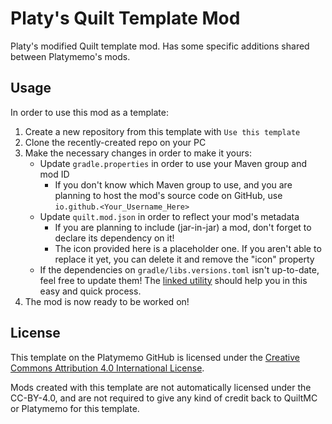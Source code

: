 # Platy's Quilt Template Mod

Platy's modified Quilt template mod. Has some specific additions shared between Platymemo's mods.

## Usage

In order to use this mod as a template:

1. Create a new repository from this template with `Use this template`
2. Clone the recently-created repo on your PC
3. Make the necessary changes in order to make it yours:
    - Update `gradle.properties` in order to use your Maven group and mod ID
        - If you don't know which Maven group to use, and you are planning to host the mod's source code on GitHub, use `io.github.<Your_Username_Here>`
    - Update `quilt.mod.json` in order to reflect your mod's metadata
        - If you are planning to include (jar-in-jar) a mod, don't forget to declare its dependency on it!
        - The icon provided here is a placeholder one. If you aren't able to replace it yet, you can delete it and remove the "icon" property
    - If the dependencies on `gradle/libs.versions.toml` isn't up-to-date, feel free to update them! The [linked utility](https://lambdaurora.dev/tools/import_quilt.html) should help you in this easy and quick process.
4. The mod is now ready to be worked on!

## License

This template on the Platymemo GitHub is licensed under the [Creative Commons Attribution 4.0 International License](./LICENSE.md).

Mods created with this template are not automatically licensed under the CC-BY-4.0, and are not required to give any kind of credit back to QuiltMC or Platymemo for this template.
